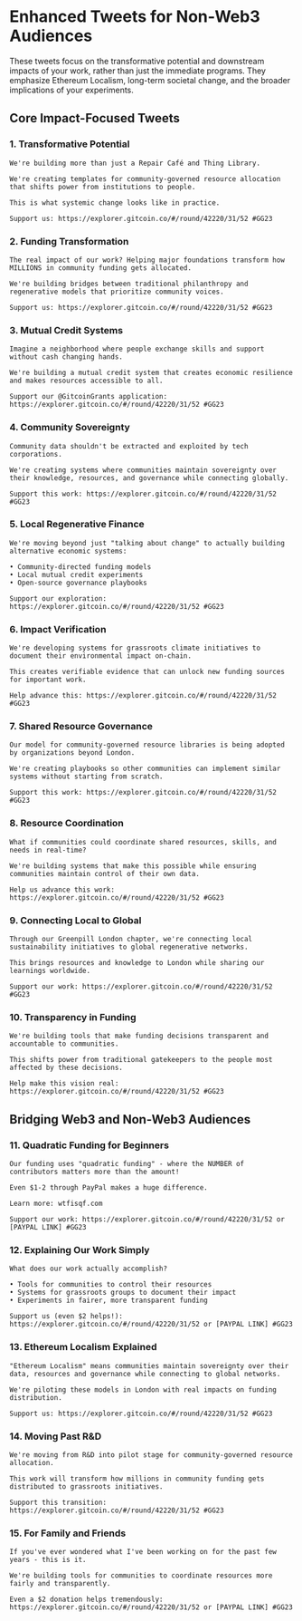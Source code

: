 # Enhanced Tweets for Non-Web3 Audiences

These tweets focus on the transformative potential and downstream impacts of your work, rather than just the immediate programs. They emphasize Ethereum Localism, long-term societal change, and the broader implications of your experiments.

## Core Impact-Focused Tweets

### 1. Transformative Potential
```
We're building more than just a Repair Café and Thing Library. 

We're creating templates for community-governed resource allocation that shifts power from institutions to people.

This is what systemic change looks like in practice.

Support us: https://explorer.gitcoin.co/#/round/42220/31/52 #GG23
```

### 2. Funding Transformation
```
The real impact of our work? Helping major foundations transform how MILLIONS in community funding gets allocated.

We're building bridges between traditional philanthropy and regenerative models that prioritize community voices.

Support us: https://explorer.gitcoin.co/#/round/42220/31/52 #GG23
```

### 3. Mutual Credit Systems
```
Imagine a neighborhood where people exchange skills and support without cash changing hands.

We're building a mutual credit system that creates economic resilience and makes resources accessible to all.

Support our @GitcoinGrants application: https://explorer.gitcoin.co/#/round/42220/31/52 #GG23
```

### 4. Community Sovereignty 
```
Community data shouldn't be extracted and exploited by tech corporations.

We're creating systems where communities maintain sovereignty over their knowledge, resources, and governance while connecting globally.

Support this work: https://explorer.gitcoin.co/#/round/42220/31/52 #GG23
```

### 5. Local Regenerative Finance
```
We're moving beyond just "talking about change" to actually building alternative economic systems:

• Community-directed funding models
• Local mutual credit experiments
• Open-source governance playbooks

Support our exploration: https://explorer.gitcoin.co/#/round/42220/31/52 #GG23
```

### 6. Impact Verification
```
We're developing systems for grassroots climate initiatives to document their environmental impact on-chain.

This creates verifiable evidence that can unlock new funding sources for important work.

Help advance this: https://explorer.gitcoin.co/#/round/42220/31/52 #GG23
```

### 7. Shared Resource Governance
```
Our model for community-governed resource libraries is being adopted by organizations beyond London.

We're creating playbooks so other communities can implement similar systems without starting from scratch.

Support this work: https://explorer.gitcoin.co/#/round/42220/31/52 #GG23
```

### 8. Resource Coordination
```
What if communities could coordinate shared resources, skills, and needs in real-time?

We're building systems that make this possible while ensuring communities maintain control of their own data.

Help us advance this work: https://explorer.gitcoin.co/#/round/42220/31/52 #GG23
```

### 9. Connecting Local to Global
```
Through our Greenpill London chapter, we're connecting local sustainability initiatives to global regenerative networks.

This brings resources and knowledge to London while sharing our learnings worldwide.

Support our work: https://explorer.gitcoin.co/#/round/42220/31/52 #GG23
```

### 10. Transparency in Funding
```
We're building tools that make funding decisions transparent and accountable to communities.

This shifts power from traditional gatekeepers to the people most affected by these decisions.

Help make this vision real: https://explorer.gitcoin.co/#/round/42220/31/52 #GG23
```

## Bridging Web3 and Non-Web3 Audiences

### 11. Quadratic Funding for Beginners
```
Our funding uses "quadratic funding" - where the NUMBER of contributors matters more than the amount!

Even $1-2 through PayPal makes a huge difference.

Learn more: wtfisqf.com

Support our work: https://explorer.gitcoin.co/#/round/42220/31/52 or [PAYPAL LINK] #GG23
```

### 12. Explaining Our Work Simply
```
What does our work actually accomplish?

• Tools for communities to control their resources
• Systems for grassroots groups to document their impact
• Experiments in fairer, more transparent funding

Support us (even $2 helps!): https://explorer.gitcoin.co/#/round/42220/31/52 or [PAYPAL LINK] #GG23
```

### 13. Ethereum Localism Explained
```
"Ethereum Localism" means communities maintain sovereignty over their data, resources and governance while connecting to global networks.

We're piloting these models in London with real impacts on funding distribution.

Support us: https://explorer.gitcoin.co/#/round/42220/31/52 #GG23
```

### 14. Moving Past R&D
```
We're moving from R&D into pilot stage for community-governed resource allocation.

This work will transform how millions in community funding gets distributed to grassroots initiatives.

Support this transition: https://explorer.gitcoin.co/#/round/42220/31/52 #GG23
```

### 15. For Family and Friends
```
If you've ever wondered what I've been working on for the past few years - this is it.

We're building tools for communities to coordinate resources more fairly and transparently.

Even a $2 donation helps tremendously: https://explorer.gitcoin.co/#/round/42220/31/52 or [PAYPAL LINK] #GG23
```